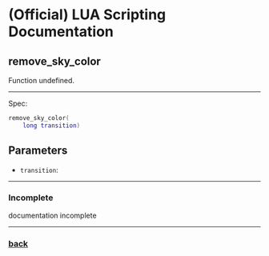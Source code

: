 
# (Official) LUA Scripting Documentation

## remove_sky_color

Function undefined.

___

Spec:

```lua
remove_sky_color(
	long transition)
```

## Parameters

- `transition`: 

___

### Incomplete

documentation incomplete

___

### [back](../other)
